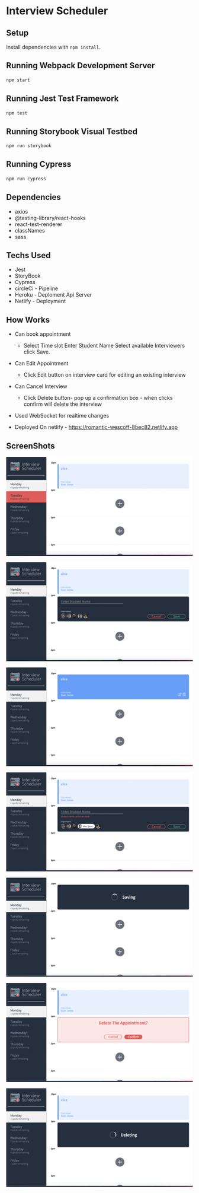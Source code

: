 # Interview Scheduler

## Setup

Install dependencies with `npm install`.

## Running Webpack Development Server

```sh
npm start
```

## Running Jest Test Framework

```sh
npm test
```

## Running Storybook Visual Testbed

```sh
npm run storybook
```

## Running Cypress

```sh
npm run cypress
```
## Dependencies

- axios
- @testing-library/react-hooks
- react-test-renderer
- classNames
- sass

## Techs Used

- Jest
- StoryBook
- Cypress
- circleCi - Pipeline
- Heroku - Deploment Api Server
- Netlify - Deployment

## How Works
- Can book appointment
  - Select Time slot Enter Student Name Select available Interviewers click Save.

- Can Edit Appointment
  - Click Edit button on interview      card for editing an existing interview

- Can Cancel Interview
  - Click Delete button- pop up a confirmation box - when clicks confirm will delete the interview


- Used WebSocket for realtime changes

- Deployed On netlify - https://romantic-wescoff-8bec82.netlify.app



## ScreenShots
!["Home screenshot, Listed Interviews, Days, Remaining spots in that perticular day"](https://raw.githubusercontent.com/RameesaRijas/scheduler/master/docs/Home.png)

!["Create New Appointment, input field for typing student name, Interviewer List to Select"](https://raw.githubusercontent.com/RameesaRijas/scheduler/master/docs/Create.png)

!["When hover Edit & Delete Button"](https://raw.githubusercontent.com/RameesaRijas/scheduler/master/docs/Edit%26Delete.png)

!["Validation When Creating and editing Appointment"](https://raw.githubusercontent.com/RameesaRijas/scheduler/master/docs/Validation.png)

!["When Saving User Friendly status loader"](https://raw.githubusercontent.com/RameesaRijas/scheduler/master/docs/Saving.png)

!["When Click Delete confirmation box"](https://raw.githubusercontent.com/RameesaRijas/scheduler/master/docs/Delete.png)

!["Click Confirm status loader with message Deleting"](https://raw.githubusercontent.com/RameesaRijas/scheduler/master/docs/Deleting.png)